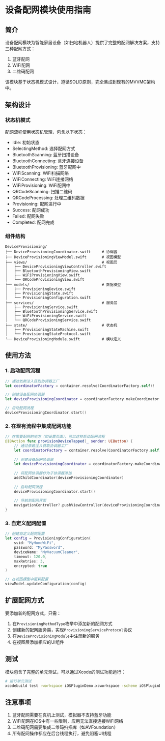 # 设备配网模块使用指南

## 简介

设备配网模块为智能家居设备（如扫地机器人）提供了完整的配网解决方案，支持三种配网方式：
1. 蓝牙配网
2. WiFi配网
3. 二维码配网

该模块基于状态机模式设计，遵循SOLID原则，完全集成到现有的MVVMC架构中。

## 架构设计

### 状态机模式

配网流程使用状态机管理，包含以下状态：
- Idle: 初始状态
- SelectingMethod: 选择配网方式
- BluetoothScanning: 蓝牙扫描设备
- BluetoothConnecting: 蓝牙连接设备
- BluetoothProvisioning: 蓝牙配网中
- WiFiScanning: WiFi扫描网络
- WiFiConnecting: WiFi连接网络
- WiFiProvisioning: WiFi配网中
- QRCodeScanning: 扫描二维码
- QRCodeProcessing: 处理二维码数据
- Provisioning: 配网进行中
- Success: 配网成功
- Failed: 配网失败
- Completed: 配网完成

### 组件结构

```
DeviceProvisioning/
├── DeviceProvisioningCoordinator.swift     # 协调器
├── DeviceProvisioningViewModel.swift       # 视图模型
├── views/                                  # 视图层
│   ├── DeviceProvisioningViewController.swift
│   ├── BluetoothProvisioningView.swift
│   ├── WiFiProvisioningView.swift
│   └── QRCodeProvisioningView.swift
├── models/                                 # 数据模型
│   ├── ProvisioningDevice.swift
│   ├── ProvisioningState.swift
│   └── ProvisioningConfiguration.swift
├── services/                               # 服务层
│   ├── ProvisioningService.swift
│   ├── BluetoothProvisioningService.swift
│   ├── WiFiProvisioningService.swift
│   └── QRCodeProvisioningService.swift
├── state/                                  # 状态机
│   ├── ProvisioningStateMachine.swift
│   └── ProvisioningStateProtocol.swift
└── DeviceProvisioningModule.swift          # 模块定义
```

## 使用方法

### 1. 启动配网流程

```swift
// 通过依赖注入获取协调器工厂
let coordinatorFactory = container.resolve(CoordinatorFactory.self)!

// 创建设备配网协调器
let deviceProvisioningCoordinator = coordinatorFactory.makeCoordinator(for: .deviceProvisioning)

// 启动配网流程
deviceProvisioningCoordinator.start()
```

### 2. 在现有流程中集成配网功能

```swift
// 在需要配网的地方（如设置页面），可以这样启动配网流程
@IBAction func provisionDeviceTapped(_ sender: UIButton) {
    // 通过依赖注入获取协调器工厂
    let coordinatorFactory = container.resolve(CoordinatorFactory.self)!
    
    // 创建设备配网协调器
    let deviceProvisioningCoordinator = coordinatorFactory.makeCoordinator(for: .deviceProvisioning)
    
    // 将配网协调器作为子协调器添加
    addChildCoordinator(deviceProvisioningCoordinator)
    
    // 启动配网流程
    deviceProvisioningCoordinator.start()
    
    // 导航到配网界面
    navigationController?.pushViewController(deviceProvisioningCoordinator.navigationController, animated: true)
}
```

### 3. 自定义配网配置

```swift
// 创建自定义配网配置
let config = ProvisioningConfiguration(
    ssid: "MyHomeWiFi",
    password: "MyPassword",
    deviceName: "MyVacuumCleaner",
    timeout: 120.0,
    maxRetries: 3,
    encrypted: true
)

// 在视图模型中更新配置
viewModel.updateConfiguration(config)
```

## 扩展配网方式

要添加新的配网方式，只需：

1. 在`ProvisioningMethodType`枚举中添加新的配网方式
2. 创建新的配网服务类，实现`ProvisioningServiceProtocol`协议
3. 在`DeviceProvisioningModule`中注册新的服务
4. 在视图层添加相应的UI组件

## 测试

模块包含了完整的单元测试，可以通过Xcode的测试功能运行：

```bash
# 运行单元测试
xcodebuild test -workspace iOSPluginDemo.xcworkspace -scheme iOSPluginDemo -destination 'platform=iOS Simulator,name=iPhone 14'
```

## 注意事项

1. 蓝牙配网需要在真机上测试，模拟器不支持蓝牙功能
2. WiFi配网在iOS中有一些限制，应用无法直接连接WiFi网络
3. 二维码配网需要集成二维码扫描库（如AVFoundation）
4. 所有配网操作都应在后台线程执行，避免阻塞UI线程